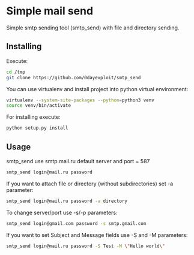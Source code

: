 # Simple mail send

Simple smtp sending tool (smtp_send) with file and directory sending.

## Installing

Execute:

```sh
cd /tmp
git clone https://github.com/0dayexploit/smtp_send
```

You can use virtualenv and install project into python virtual environment:

```sh
virtualenv --system-site-packages --python=python3 venv
source venv/bin/activate
```

For installing execute:

```sh
python setup.py install
```

## Usage

smtp_send use smtp.mail.ru default server and port = 587

```sh
smtp_send login@mail.ru password
```

If you want to attach file or directory (without subdirectories)
set -a parameter:

```sh
smtp_send login@mail.ru password -a directory
```

To change server/port use -s/-p parameters:

```sh
smtp_send login@gmail.com password -s smtp.gmail.com
```

If you want to set Subject and Message fields use -S and -M parameters:

```sh
smtp_send login@mail.ru password -S Test -M \"Hello world\"
```
